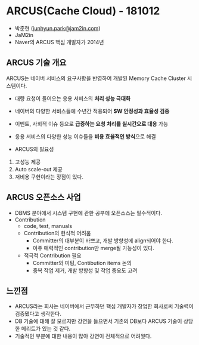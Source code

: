 # ARCUS(Cache Cloud) - 181012

* 박준현 (junhyun.park@jam2in.com)
* JaM2in
* Naver의 ARCUS 핵심 개발자가 2014년 

## ARCUS 기술 개요
ARCUS는 네이버 서비스의 요구사항을 반영하여 개발된 Memory Cache Cluster 시스템이다. 
* 대량 요청이 들어오는 응용 서비스의 <b>처리 성능 극대화</b>
* 네이버의 다양한 서비스들에 수년간 적용되어 <b>SW 안정성과 효율성 검증</b>
* 이벤트, 사회적 이슈 등으로 <b>급증하는 요청 처리를 실시간으로 대응</b> 가능
* 응용 서비스의 다양한 성능 이슈들을 <b>비용 효율적인 방식</b>으로 해결 

* ARCUS의 필요성
1. 고성능 제공 <br/>
2. Auto scale-out 제공 <br/>
3. 저비용 구현이라는 장점이 있다.<br/>

## ARCUS 오픈소스 사업
* DBMS 분야에서 시스템 구현에 관한 공부에 오픈소스는 필수적이다. 
* Contribution
  * code, test, manuals
  * Contribution의 현식적 어려움
    * Committer의 대부분이 바쁘고, 개발 방향성에 align되어야 한다. 
    * 아주 매력적인 contribution만 merge될 가능성이 있다. 
  * 적극적 Contribution 필요
    * Committer와 미팅, Contibution items 논의
    * 중복 작업 제거, 개발 방향성 및 작업 중요도 고려

## 느낀점
* ARCUS라는 회사는 네이버에서 근무하던 핵심 개발자가 창업한 회사로써 기술력이 검증됐다고 생각한다. 
* DB 기술에 대해 잘 모르지만 강연을 들으면서 기존의 DB보다 ARCUS 기술이 상당한 메리트가 있는 것 같다.
* 기술적인 부분에 대한 내용이 많아 강연이 전체적으로 어려웠다. 
